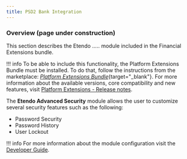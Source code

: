 ```yaml
---
title: PSD2 Bank Integration
---
```


### **Overview** (page under construction)

This section describes the Etendo ..... module included in the Financial Extensions bundle.

!!! info
    To be able to include this functionality, the Platform Extensions Bundle must be installed. To do that, follow the instructions from the marketplace: [_Platform Extensions Bundle_](https://marketplace.etendo.cloud/#/product-details?module=5AE4A287F2584210876230321FBEE614){target="\_blank"}. For more information about the available versions, core compatibility and new features, visit [Platform Extensions - Release notes](https://docs.etendo.software/whats-new/release-notes/etendo-classic/bundles/platform-extensions/release-notes/).

The **Etendo Advanced Security** module allows the user to customize several security features such as the following:

- Password Security
- Password History
- User Lockout

!!! info
    For more information about the module configuration visit the [Developer Guide](/developer-guide/etendo-classic/bundles/platform-extensions-bundle/#etendo-advanced-security).

